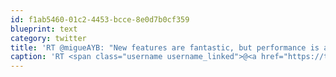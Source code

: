 ```yaml
---
id: f1ab5460-01c2-4453-bcce-8e0d7b0cf359
blueprint: text
category: twitter
title: 'RT @migueAYB: "New features are fantastic, but performance is a feature too" -Chrome at Google #io2011, got THAT right'
caption: 'RT <span class="username username_linked">@<a href="https://twitter.com/migueAYB" title="">migueAYB</a></span>: "New features are fantastic, but performance is a feature too" -Chrome at Google <span class="hashtag hashtag_local">#<a href="http://tweettemp.darylchymko.ca/?tag=io2011">io2011</a>, got THAT right'
---
```

